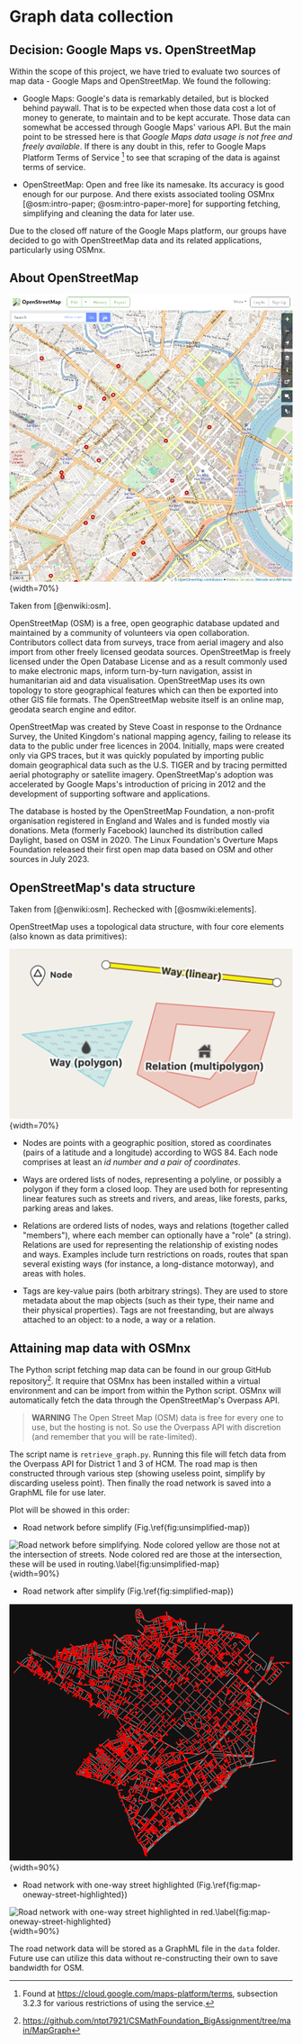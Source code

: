 # Graph data collection

## Decision: Google Maps vs. OpenStreetMap

Within the scope of this project, we have tried to evaluate two sources of map data - Google Maps
and OpenStreetMap. We found the following:

- Google Maps: Google's data is remarkably detailed, but is blocked behind paywall. That is to be
expected when those data cost a lot of money to generate, to maintain and to be kept accurate. Those
data can somewhat be accessed through Google Maps' various API. But the main point to be stressed
here is that _Google Maps data usage is not free and freely available_. If there is any doubt in
this, refer to Google Maps Platform Terms of Service [^gmap-tos] to see that scraping of the data is
against terms of service.

- OpenStreetMap: Open and free like its namesake. Its accuracy is good enough for our purpose. And
there exists associated tooling OSMnx [@osm:intro-paper; @osm:intro-paper-more] for supporting
fetching, simplifying and cleaning the data for later use.

Due to the closed off nature of the Google Maps platform, our groups have decided to go with
OpenStreetMap data and its related applications, particularly using OSMnx.

[^gmap-tos]: Found at <https://cloud.google.com/maps-platform/terms>, subsection 3.2.3 for various
    restrictions of using the service.

## About OpenStreetMap

![Web interface of the OpenStreetMap, showing District 1 and 3 within Ho Chi Minh city](./img/osm-web-map-interface.png){width=70%}

Taken from [@enwiki:osm].

OpenStreetMap (OSM) is a free, open geographic database updated and maintained by a community of
volunteers via open collaboration. Contributors collect data from surveys, trace from aerial imagery
and also import from other freely licensed geodata sources. OpenStreetMap is freely licensed under
the Open Database License and as a result commonly used to make electronic maps, inform turn-by-turn
navigation, assist in humanitarian aid and data visualisation. OpenStreetMap uses its own topology
to store geographical features which can then be exported into other GIS file formats. The
OpenStreetMap website itself is an online map, geodata search engine and editor.

OpenStreetMap was created by Steve Coast in response to the Ordnance Survey, the United Kingdom's
national mapping agency, failing to release its data to the public under free licences in 2004.
Initially, maps were created only via GPS traces, but it was quickly populated by importing public
domain geographical data such as the U.S. TIGER and by tracing permitted aerial photography or
satellite imagery. OpenStreetMap's adoption was accelerated by Google Maps's introduction of pricing
in 2012 and the development of supporting software and applications.

The database is hosted by the OpenStreetMap Foundation, a non-profit organisation registered in
England and Wales and is funded mostly via donations. Meta (formerly Facebook) launched its
distribution called Daylight, based on OSM in 2020. The Linux Foundation's Overture Maps Foundation
released their first open map data based on OSM and other sources in July 2023.

## OpenStreetMap's data structure

Taken from [@enwiki:osm]. Rechecked with [@osmwiki:elements].

OpenStreetMap uses a topological data structure, with four core elements (also known as data
primitives):

![An illustration of basic OSM data primitives (nodes, way and relations). By CactiStaccingCrane. Found on [@enwiki:osm]. CC-BY 4.0](./img/osm-data-primitives.png){width=70%}

- Nodes are points with a geographic position, stored as coordinates (pairs of a latitude and a
longitude) according to WGS 84. Each node comprises at least an _id number and a pair of
coordinates_.

- Ways are ordered lists of nodes, representing a polyline, or possibly a polygon if they form a
closed loop. They are used both for representing linear features such as streets and rivers, and
areas, like forests, parks, parking areas and lakes.

- Relations are ordered lists of nodes, ways and relations (together called "members"), where each
member can optionally have a "role" (a string). Relations are used for representing the relationship
of existing nodes and ways. Examples include turn restrictions on roads, routes that span several
existing ways (for instance, a long-distance motorway), and areas with holes.

- Tags are key-value pairs (both arbitrary strings). They are used to store metadata about the map
objects (such as their type, their name and their physical properties). Tags are not freestanding,
but are always attached to an object: to a node, a way or a relation.

## Attaining map data with OSMnx

The Python script fetching map data can be found in our group GitHub repository[^github]. It require
that OSMnx has been installed within a virtual environment and can be import from within the Python
script. OSMnx will automatically fetch the data through the OpenStreetMap's Overpass API.

> **WARNING**
> The Open Street Map (OSM) data is free for every one to use, but the hosting is not. So use the
> Overpass API with discretion (and remember that you will be rate-limited).

The script name is `retrieve_graph.py`. Running this file will fetch data from the Overpass API for
District 1 and 3 of HCM. The road map is then constructed through various step (showing useless
point, simplify by discarding useless point). Then finally the road network is saved into a GraphML
file for use later.

Plot will be showed in this order:

- Road network before simplify (Fig.\ref{fig:unsimplified-map})

![Road network before simplifying. Node colored yellow are those not at the intersection of streets.
Node colored red are those at the intersection, these will be used in
routing.\label{fig:unsimplified-map}](./img/unsimplified-map.png){width=90%}

- Road network after simplify (Fig.\ref{fig:simplified-map})

![Road network after simplifying.\label{fig:simplified-map}](./img/simplified-map.png){width=90%}

- Road network with one-way street highlighted (Fig.\ref{fig:map-oneway-street-highlighted})

![Road network with one-way street highlighted in
red.\label{fig:map-oneway-street-highlighted}](./img/map-oneway-street-highlighted.png){width=90%}

The road network data will be stored as a GraphML file in the `data` folder. Future use can utilize
this data without re-constructing their own to save bandwidth for OSM.


[^github]: <https://github.com/ntpt7921/CSMathFoundation_BigAssignment/tree/main/MapGraph>
